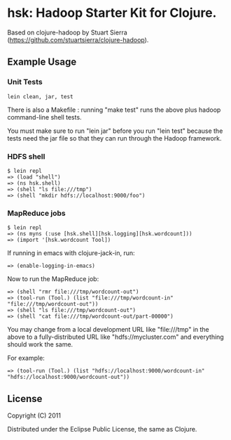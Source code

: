 # hsk: Hadoop Starter Kit for Clojure. 

Based on clojure-hadoop by Stuart Sierra (https://github.com/stuartsierra/clojure-hadoop).

## Example Usage

### Unit Tests

    lein clean, jar, test

There is also a Makefile : running "make test" runs the above plus
hadoop command-line shell tests.

You must make sure to run "lein jar" before you run "lein test"
because the tests need the jar file so that they can run through the
Hadoop framework.

### HDFS shell

    $ lein repl
    => (load "shell")
    => (ns hsk.shell)
    => (shell "ls file:///tmp")
    => (shell "mkdir hdfs://localhost:9000/foo")

### MapReduce jobs

    $ lein repl
    => (ns myns (:use [hsk.shell][hsk.logging][hsk.wordcount]))
    => (import '[hsk.wordcount Tool])

If running in emacs with clojure-jack-in, run:

    => (enable-logging-in-emacs)

Now to run the MapReduce job:

    => (shell "rmr file:///tmp/wordcount-out")
    => (tool-run (Tool.) (list "file:///tmp/wordcount-in" "file:///tmp/wordcount-out"))
    => (shell "ls file:///tmp/wordcount-out")
    => (shell "cat file:///tmp/wordcount-out/part-00000")

You may change from a local development URL like "file:///tmp" in the
above to a fully-distributed URL like "hdfs://mycluster.com" and
everything should work the same.

For example:

    => (tool-run (Tool.) (list "hdfs://localhost:9000/wordcount-in" "hdfs://localhost:9000/wordcount-out"))

## License

Copyright (C) 2011

Distributed under the Eclipse Public License, the same as Clojure.
